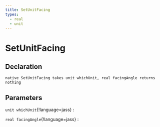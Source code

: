 ```yaml
---
title: SetUnitFacing
types:
  - real
  - unit
---
```


# SetUnitFacing

## Declaration

```jass
native SetUnitFacing takes unit whichUnit, real facingAngle returns nothing
```

## Parameters
`unit whichUnit`{!language=jass}
: 

`real facingAngle`{!language=jass}
: 
